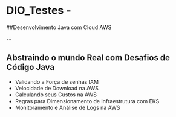 # DIO_Testes - 

##Desenvolvimento Java com Cloud AWS

--
## Abstraindo o mundo Real com Desafios de Código Java

- Validando a Força de senhas IAM
- Velocidade de Download na AWS
- Calculando seus Custos na AWS
- Regras para Dimensionamento de Infraestrutura com EKS
- Monitoramento e Análise de Logs na AWS

